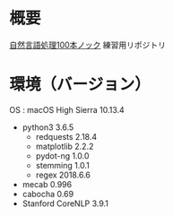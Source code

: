 # 概要
[自然言語処理100本ノック](http://www.cl.ecei.tohoku.ac.jp/nlp100/) 練習用リポジトリ
# 環境（バージョン）
OS : macOS High Sierra 10.13.4
* python3 3.6.5
  * redquests 2.18.4
  * matplotlib 2.2.2
  * pydot-ng 1.0.0
  * stemming 1.0.1
  * regex 2018.6.6
* mecab 0.996
* cabocha 0.69
* Stanford CoreNLP 3.9.1
